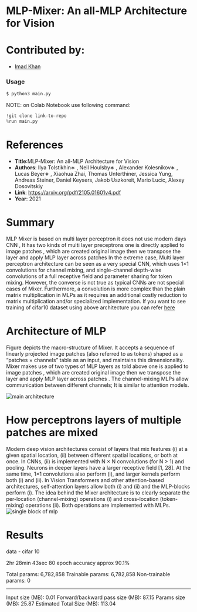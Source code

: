 # MLP-Mixer: An all-MLP Architecture for Vision

# Contributed by:
 * [Imad Khan](https://github.com/imad08)

### Usage
```bash
$ python3 main.py 
```
NOTE: on Colab Notebook use following command:
```python
!git clone link-to-repo
%run main.py 
```

# References

* **Title**:MLP-Mixer: An all-MLP Architecture for Vision
* **Authors**: Ilya Tolstikhin∗
, Neil Houlsby∗
, Alexander Kolesnikov∗
, Lucas Beyer∗
,
Xiaohua Zhai, Thomas Unterthiner, Jessica Yung, Andreas Steiner,
Daniel Keysers, Jakob Uszkoreit, Mario Lucic, Alexey Dosovitskiy
* **Link**: https://arxiv.org/pdf/2105.01601v4.pdf
* **Year**: 2021



# Summary 
 
MLP Mixer is based on multi layer perceptron it does not use modern days CNN , It has two kinds of multi layer preceptrons one is directly applied to image patches , which are created original image then we transpose the layer and apply MLP layer across patches In the extreme case, Multi layer perceptron architecture can be seen as a very special CNN, which uses 1×1 convolutions
for channel mixing, and single-channel depth-wise convolutions of a full receptive field and parameter
sharing for token mixing. However, the converse is not true as typical CNNs are not special cases of
Mixer. Furthermore, a convolution is more complex than the plain matrix multiplication in MLPs as
it requires an additional costly reduction to matrix multiplication and/or specialized implementation.
If you want to see training of cifar10 dataset using above architecture you can refer [here](https://github.com/imad08/MLP-Mixer/blob/main/MLP.ipynb)

# Architecture of MLP

Figure depicts the macro-structure of Mixer. It accepts a sequence of linearly projected image
patches (also referred to as tokens) shaped as a “patches × channels” table as an input, and maintains
this dimensionality. Mixer makes use of two types of MLP layers as told above one is applied to image patches , which are created original image then we transpose the layer and apply MLP layer across patches  . The channel-mixing MLPs allow communication between different channels; It is similar to attention models. 


![main architecture](https://github.com/imad08/model-zoo/blob/master/classification/MLP_MIXER_Pytorch/assets/Screenshot%20(2961).png)
# How perceptrons layers of multiple patches are mixed
 Modern deep vision architectures consist of layers that mix features (i) at a given spatial location,
(ii) between different spatial locations, or both at once. In CNNs, (ii) is implemented with N × N
convolutions (for N > 1) and pooling. Neurons in deeper layers have a larger receptive field [1, 28].
At the same time, 1×1 convolutions also perform (i), and larger kernels perform both (i) and (ii).
In Vision Transformers and other attention-based architectures, self-attention layers allow both (i)
and (ii) and the MLP-blocks perform (i). The idea behind the Mixer architecture is to clearly separate
the per-location (channel-mixing) operations (i) and cross-location (token-mixing) operations (ii).
Both operations are implemented with MLPs.
![single block of mlp](https://github.com/imad08/model-zoo/blob/master/classification/MLP_MIXER_Pytorch/assets/Screenshot%20(2963).png)


# Results
data - cifar 10 

2hr 28min 43sec 80 epoch 
accuracy approx 90.1%

Total params: 6,782,858
Trainable params: 6,782,858
Non-trainable params: 0

----------------------------------------------------------------
Input size (MB): 0.01
Forward/backward pass size (MB): 87.15
Params size (MB): 25.87
Estimated Total Size (MB): 113.04

